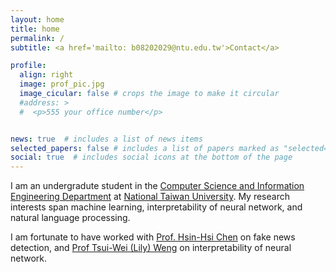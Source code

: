 ```yaml
---
layout: home
title: home
permalink: /
subtitle: <a href='mailto: b08202029@ntu.edu.tw'>Contact</a>

profile:
  align: right
  image: prof_pic.jpg
  image_cicular: false # crops the image to make it circular
  #address: >
  #  <p>555 your office number</p>


news: true  # includes a list of news items
selected_papers: false # includes a list of papers marked as "selected={true}"
social: true  # includes social icons at the bottom of the page
---
```


I am an undergradute student in the [Computer Science and Information Engineering Department](https://www.csie.ntu.edu.tw) at [National Taiwan University](https://www.ntu.edu.tw). My research interests span machine learning, interpretability of neural network, and natural language processing.

I am fortunate to have worked with [Prof. Hsin-Hsi Chen](http://nlg.csie.ntu.edu.tw/advisor.php) on fake news detection, and [Prof Tsui-Wei (Lily) Weng](https://www.lilyweng.net) on interpretability of neural network.

